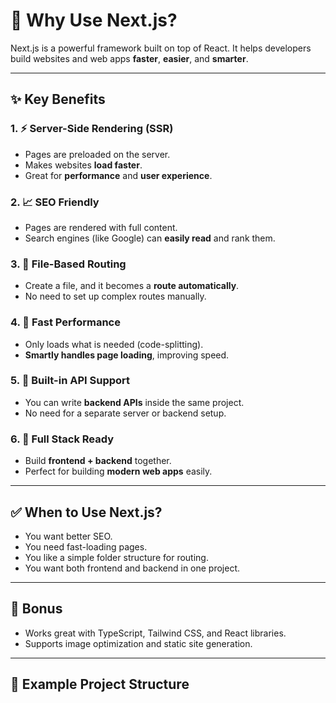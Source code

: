 # 🚀 Why Use Next.js?

Next.js is a powerful framework built on top of React. It helps developers build websites and web apps **faster**, **easier**, and **smarter**.

---

## ✨ Key Benefits

### 1. ⚡ Server-Side Rendering (SSR)
- Pages are preloaded on the server.
- Makes websites **load faster**.
- Great for **performance** and **user experience**.

### 2. 📈 SEO Friendly
- Pages are rendered with full content.
- Search engines (like Google) can **easily read** and rank them.

### 3. 📂 File-Based Routing
- Create a file, and it becomes a **route automatically**.
- No need to set up complex routes manually.

### 4. 🚀 Fast Performance
- Only loads what is needed (code-splitting).
- **Smartly handles page loading**, improving speed.

### 5. 🔧 Built-in API Support
- You can write **backend APIs** inside the same project.
- No need for a separate server or backend setup.

### 6. 🧠 Full Stack Ready
- Build **frontend + backend** together.
- Perfect for building **modern web apps** easily.

---

## ✅ When to Use Next.js?
- You want better SEO.
- You need fast-loading pages.
- You like a simple folder structure for routing.
- You want both frontend and backend in one project.

---

## 🧪 Bonus
- Works great with TypeScript, Tailwind CSS, and React libraries.
- Supports image optimization and static site generation.

---

## 📁 Example Project Structure

